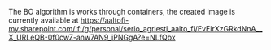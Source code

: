 The BO algorithm is works through containers, the created image is currently available at https://aaltofi-my.sharepoint.com/:f:/g/personal/serio_agriesti_aalto_fi/EvEirXzGRkdNnA__X_URLeQB-0f0cwZ-anw7AN9_iPNGgA?e=NLfQbx
